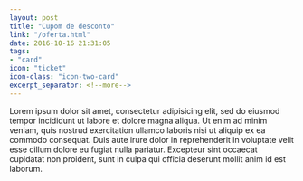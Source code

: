 ```yaml
---
layout: post
title: "Cupom de desconto"
link: "/oferta.html"
date: 2016-10-16 21:31:05
tags:
- "card"
icon: "ticket"
icon-class: "icon-two-card"
excerpt_separator: <!--more-->
---
```


Lorem ipsum dolor sit amet, consectetur adipisicing elit, sed do eiusmod
tempor incididunt ut labore et dolore magna aliqua. Ut enim ad minim veniam,
quis nostrud exercitation ullamco laboris nisi ut aliquip ex ea commodo
consequat. Duis aute irure dolor in reprehenderit in voluptate velit esse
cillum dolore eu fugiat nulla pariatur. Excepteur sint occaecat cupidatat non
proident, sunt in culpa qui officia deserunt mollit anim id est laborum.
